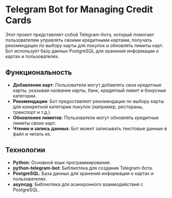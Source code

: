 # Telegram Bot for Managing Credit Cards

Этот проект представляет собой Telegram-бота, который помогает пользователям управлять своими кредитными картами, получать рекомендации по выбору карты для покупок и обновлять лимиты карт. Бот использует базу данных PostgreSQL для хранения информации о картах и пользователях.

## Функциональность

- **Добавление карт**: Пользователи могут добавлять свои кредитные карты, указывая название карты, банк, кредитный лимит и бонусные категории.
- **Рекомендации**: Бот предоставляет рекомендации по выбору карты для конкретной категории покупок (например, рестораны, транспорт и т.д.).
- **Обновление лимитов**: Пользователи могут обновлять кредитные лимиты своих карт.
- **Чтение и запись данных**: Бот может записывать текстовые данные в файл и читать их.

## Технологии

- **Python**: Основной язык программирования.
- **python-telegram-bot**: Библиотека для создания Telegram-бота.
- **PostgreSQL**: База данных для хранения информации о картах и пользователях.
- **asyncpg**: Библиотека для асинхронного взаимодействия с PostgreSQL.
